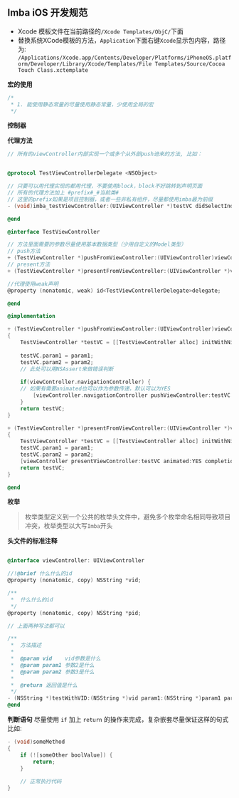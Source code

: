 ## Imba iOS 开发规范
* Xcode 模板文件在当前路径的`/Xcode Templates/ObjC/`下面
* 替换系统XCode模板的方法，`Application`下面右键`Xcode`显示包内容，路径为: `/Applications/Xcode.app/Contents/Developer/Platforms/iPhoneOS.platform/Developer/Library/Xcode/Templates/File Templates/Source/Cocoa Touch Class.xctemplate
`

**宏的使用**

```objectivec
/*
 * 1. 能使用静态常量的尽量使用静态常量，少使用全局的宏
 */
```

**控制器**

**代理方法**


```objectivec
// 所有的viewController内部实现一个或多个从外部push进来的方法, 比如：


@protocol TestViewControllerDelegate <NSObject>

// 只要可以用代理实现的都用代理，不要使用block，block不好跳转到声明页面
// 所有的代理方法加上 #prefix#_#当前类#
// 这里的prefix如果是项目控制器，或者一些非私有组件，尽量都使用imba最为前缀
- (void)imba_testViewController:(UIViewController *)testVC didSelectIndex:(NSInteger)index;

@end

@interface TestViewController

// 方法里面需要的参数尽量使用基本数据类型（少用自定义的Model类型）
// push方法
+ (TestViewController *)pushFromViewController:(UIViewController)viewController param1:(NSString *)param1 param2:(NSString *)param1;
// present方法
+ (TestViewController *)presentFromViewController:(UIViewController *)viewController param1:(NSString *)param1 param2:(NSString *)param2 completion:(void(^)(void))completion;

//代理使用weak声明
@property (nonatomic, weak) id<TestViewControllerDelegate>delegate;

@end

@implementation

+ (TestViewController *)pushFromViewController:(UIViewController)viewController param1:(NSString *)param1 param2:(NSString *)param1 
{
	TestViewController *testVC = [[TestViewController alloc] initWithNibName:NSStringFromClass([TestViewController class]) bundle:nil];
	
	testVC.param1 = param1;
	testVC.param2 = param2;
	// 此处可以用NSAssert来做错误判断
	
	if(viewController.navigationController) {
	// 如果有需要animated也可以作为参数传递，默认可以为YES
		[viewController.navigationController pushViewController:testVC animated:YES];
	}
	return testVC;
}

+ (TestViewController *)presentFromViewController:(UIViewController *)viewController param1:(NSString *)param1 param2:(NSString *)param2 completion:(void(^)(void))completion
{
	TestViewController *testVC = [[TestViewController alloc] initWithNibName:NSStringFromClass([TestViewController class]) bundle:nil];
	testVC.param1 = param1;
	testVC.param2 = param2;
	[viewController presentViewController:testVC animated:YES completion:completion];
	return testVC;
}

@end

```

**枚举**

> 枚举类型定义到一个公共的枚举头文件中，避免多个枚举命名相同导致项目冲突，枚举类型以大写`Imba`开头

**头文件的标准注释**

```objectivec

@interface viewController: UIViewController

//!@brief 什么什么的id
@property (nonatomic, copy) NSString *vid;

/**
 *  什么什么的id
 */
@property (nonatomic, copy) NSString *pid;

// 上面两种写法都可以

/**
 *  方法描述
 *
 *  @param vid    vid参数是什么
 *  @param param1 参数2是什么
 *  @param param2 参数3是什么
 *
 *  @return 返回值是什么
 */
- (NSString *)testWithVID:(NSString *)vid param1:(NSString *)param1 param2:(NSString *)param2;
@end

```


**判断语句** 尽量使用 `if` 加上 `return` 的操作来完成，复杂嵌套尽量保证这样的句式
比如: 

```objectivec
- (void)someMethod 
{  
	if (![someOther boolValue]) {  
		return;  
	}
	
	// 正常执行代码
}  
  
```


